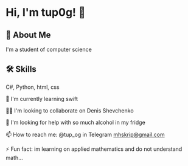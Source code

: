 # Hi, I'm tup0g! 👋

## 🚀 About Me
I'm a student of computer science

## 🛠 Skills
C#, Python, html, css

🧠 I'm currently learning swift 

👯‍♀️ I'm looking to collaborate on Denis Shevchenko

🤔 I'm looking for help with so much alcohol in my fridge

📫 How to reach me:
@tup_og in Telegram
mhskrip@gmail.com

⚡️ Fun fact: im learning on applied mathematics and do not understand math...

